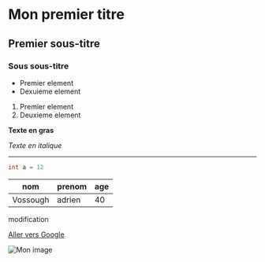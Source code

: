 # Mon premier titre
## Premier sous-titre
### Sous sous-titre

+ Premier element
+ Dexuieme element

1. Premier element
2. Deuxieme element

**Texte en gras**

*Texte en italique*

---

``` java
int a = 12

```

|nom|prenom|age|
|----|----|---|
|Vossough|adrien|40

modification

[Aller vers Google](http://google.com)

![Mon image]()